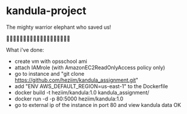 # kandula-project
The mighty warrior elephant who saved us!

:elephant::elephant::elephant::elephant::elephant::elephant::elephant::elephant::elephant::elephant::elephant::elephant::elephant::elephant::elephant::elephant::elephant::elephant::elephant:

What i've done:
* create vm with opsschool ami
* attach IAMrole (with AmazonEC2ReadOnlyAccess policy only)
* go to instance and "git clone https://github.com/heziim/kandula_assignment.git"
* add "ENV AWS_DEFAULT_REGION=us-east-1" to the  Dockerfile
* docker build -t heziim/kandula:1.0 kandula_assignment/
* docker run -d -p 80:5000 heziim/kandula:1.0
* go to external ip of the instance in port 80 and view kandula data OK
